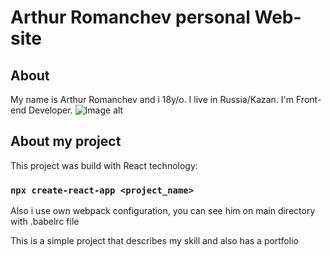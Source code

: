 # Arthur Romanchev personal Web-site



## About
My name is Arthur Romanchev and i 18y/o. I live in Russia/Kazan. I'm Front-end Developer.
![Image alt](http://aromanchev.ru/me.jpg)

## About my project
This project was build with React technology:

### `npx create-react-app <project_name>`

Also i use own webpack configuration, you can see him on main directory with .babelrc file

This is a simple project that describes my skill and also has a portfolio
